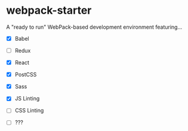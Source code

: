 # webpack-starter

A "ready to run" WebPack-based development environment featuring...

- [x] Babel
- [ ] Redux
- [x] React
- [x] PostCSS
- [x] Sass
- [x] JS Linting
- [ ] CSS Linting
- [ ] ???


